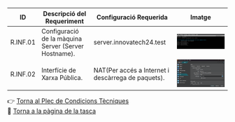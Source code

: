 | ID       | Descripció del Requeriment                           | Configuració Requerida                             | Imatge                       |
| -------- | ---------------------------------------------------- | -------------------------------------------------- | ---------------------------- |
| R.INF.01 | Configuració de la màquina Server (Server Hostname). | server.innovatech24.test                           | ![2.1](../img/2.1.png)
| R.INF.02 | Interfície de Xarxa Pública.                         | NAT(Per accés a Internet i descàrrega de paquets). | ![2.2](../img/2.2.png)


👉 [Torna al Plec de Condicions Tècniques](https://github.com/PolVallesSMX2/Projecte3-ConsultoriaEverPia2/tree/main/Tasques/T04/Plec%20de%20Condicions%20T%C3%A8cniques)  
📍 [Torna a la pàgina de la tasca](../)
